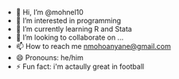 - 👋 Hi, I’m @mohnel10
- 👀 I’m interested in programming
- 🌱 I’m currently learning R and Stata
- 💞️ I’m looking to collaborate on ...
- 📫 How to reach me nmohoanyane@gmail.com
- 😄 Pronouns: he/him
- ⚡ Fun fact: i'm actaully great in football 

<!---
mohnel10/mohnel10 is a ✨ special ✨ repository because its `README.md` (this file) appears on your GitHub profile.
You can click the Preview link to take a look at your changes.
--->
